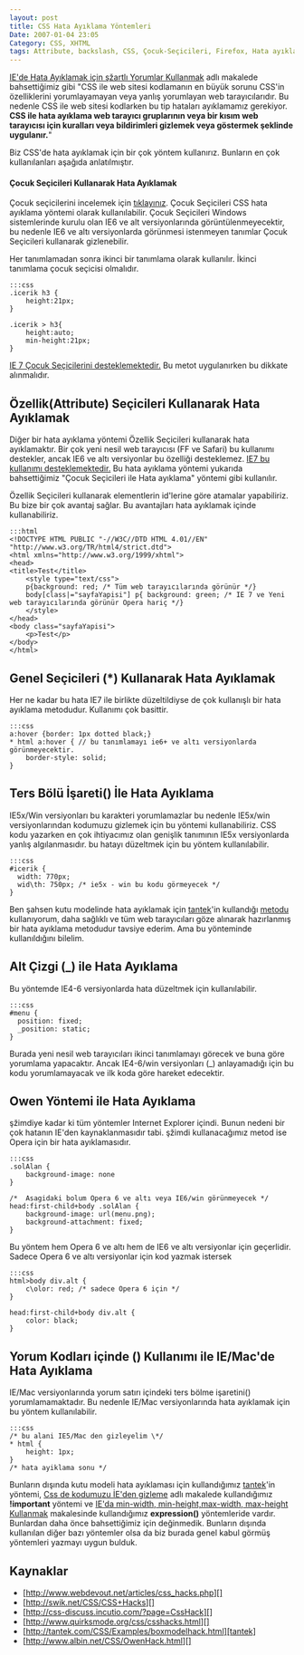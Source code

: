 ```yaml
---
layout: post
title: CSS Hata Ayıklama Yöntemleri
Date: 2007-01-04 23:05
Category: CSS, XHTML
tags: Attribute, backslash, CSS, Çocuk-Seçicileri, Firefox, Hata ayıklama, ie-fix, ie-hata, ie6, ie7, important, Opera, owen, XHTML
---
```


[IE'de Hata Ayıklamak için şžartlı Yorumlar Kullanmak][] adlı makalede
bahsettiğimiz gibi "CSS ile web sitesi kodlamanın en büyük sorunu CSS'in
özelliklerini yorumlayamayan veya yanlış yorumlayan web tarayıcılarıdır.
Bu nedenle CSS ile web sitesi kodlarken bu tip hataları ayıklamamız
gerekiyor. **CSS ile hata ayıklama web tarayıcı gruplarının veya bir
kısım web tarayıcısı için kuralları veya bildirimleri gizlemek veya
göstermek şeklinde uygulanır.**"

Biz CSS'de hata ayıklamak için bir çok yöntem kullanırız. Bunların en
çok kullanılanları aşağıda anlatılmıştır.

#### Çocuk Seçicileri Kullanarak Hata Ayıklamak

Çocuk seçicilerini incelemek için [tıklayınız][]. Çocuk Seçicileri CSS
hata ayıklama yöntemi olarak kullanılabilir. Çocuk Seçicileri Windows
sistemlerinde kurulu olan IE6 ve alt versiyonlarında
görüntülenmeyecektir, bu nedenle IE6 ve altı versiyonlarda görünmesi
istenmeyen tanımlar Çocuk Seçicileri kullanarak gizlenebilir.

Her tanımlamadan sonra ikinci bir tanımlama olarak kullanılır. İkinci
tanımlama çocuk seçicisi olmalıdır.

	:::css
	.icerik h3 {
		height:21px;
	}

	.icerik > h3{
		height:auto;
		min-height:21px;
	}

[IE 7 Çocuk Seçicilerini desteklemektedir.][] Bu metot uygulanırken bu
dikkate alınmalıdır.

## Özellik(Attribute) Seçicileri Kullanarak Hata Ayıklamak

Diğer bir hata ayıklama yöntemi Özellik Seçicileri kullanarak hata
ayıklamaktır. Bir çok yeni nesil web tarayıcısı (FF ve Safari) bu
kullanımı destekler, ancak IE6 ve altı versiyonlar bu özelliği
desteklemez. [IE7 bu kullanımı desteklemektedir.][IE 7 Çocuk Seçicilerini desteklemektedir.] Bu hata ayıklama yöntemi yukarıda
bahsettiğimiz "Çocuk Seçicileri ile Hata ayıklama" yöntemi gibi
kullanılır.

Özellik Seçicileri kullanarak elementlerin id'lerine göre atamalar
yapabiliriz. Bu bize bir çok avantaj sağlar. Bu avantajları hata
ayıklamak içinde kullanabiliriz.

	:::html
	<!DOCTYPE HTML PUBLIC "-//W3C//DTD HTML 4.01//EN" "http://www.w3.org/TR/html4/strict.dtd">
	<html xmlns="http://www.w3.org/1999/xhtml">
	<head>
	<title>Test</title>
		<style type="text/css">
	    p{background: red; /* Tüm web tarayıcılarında görünür */}
	    body[class|="sayfaYapisi"] p{ background: green; /* IE 7 ve Yeni web tarayıcılarında görünür Opera hariç */}
	    </style>
	</head>
	<body class="sayfaYapisi">
		<p>Test</p>
	</body>
	</html>

## Genel Seçicileri (*) Kullanarak Hata Ayıklamak

Her ne kadar bu hata IE7 ile birlikte düzeltildiyse de çok kullanışlı
bir hata ayıklama metodudur. Kullanımı çok basittir.

	:::css
	a:hover {border: 1px dotted black;}
	* html a:hover { // bu tanımlamayı ie6+ ve altı versiyonlarda görünmeyecektir.
		border-style: solid;
	}

## Ters Bölü İşareti() İle Hata Ayıklama

IE5x/Win versiyonları bu karakteri yorumlamazlar bu nedenle IE5x/win
versiyonlarından kodumuzu gizlemek için bu yöntemi kullanabiliriz. CSS
kodu yazarken en çok ihtiyacımız olan genişlik tanımının IE5x
versiyonlarda yanlış algılanmasıdır. bu hatayı düzeltmek için bu yöntem
kullanılabilir.

	:::css
	#icerik {
	  width: 770px;
	  wid\th: 750px; /* ie5x - win bu kodu görmeyecek */
	}

Ben şahsen kutu modelinde hata ayıklamak için [tantek][]'in kullandığı
[metodu][] kullanıyorum, daha sağlıklı ve tüm web tarayıcıları göze
alınarak hazırlanmış bir hata ayıklama metodudur tavsiye ederim. Ama bu
yönteminde kullanıldığını bilelim.

## Alt Çizgi (_) ile Hata Ayıklama

Bu yöntemde IE4-6 versiyonlarda hata düzeltmek için kullanılabilir.

	:::css
	#menu {
	  position: fixed;
	  _position: static;
	}

Burada yeni nesil web tarayıcıları ikinci tanımlamayı görecek ve buna
göre yorumlama yapacaktır. Ancak IE4-6/win versiyonları (_)
anlayamadığı için bu kodu yorumlamayacak ve ilk koda göre hareket
edecektir.

## Owen Yöntemi ile Hata Ayıklama

şžimdiye kadar ki tüm yöntemler Internet Explorer içindi. Bunun nedeni
bir çok hatanın IE'den kaynaklanmasıdır tabi. şžimdi kullanacağımız
metod ise Opera için bir hata ayıklamasıdır.

	:::css
	.solAlan {
		background-image: none
	}

	/*  Asagidaki bolum Opera 6 ve altı veya IE6/win görünmeyecek */
	head:first-child+body .solAlan {
		background-image: url(menu.png);
		background-attachment: fixed;
	}

Bu yöntem hem Opera 6 ve altı hem de IE6 ve altı versiyonlar için
geçerlidir. Sadece Opera 6 ve altı versiyonlar için kod yazmak istersek

	:::css
	html>body div.alt {
		c\olor: red; /* sadece Opera 6 için */
	}

	head:first-child+body div.alt {
		color: black;
	}

## Yorum Kodları içinde () Kullanımı ile IE/Mac'de Hata Ayıklama

IE/Mac versiyonlarında yorum satırı içindeki ters bölme işaretini()
yorumlamamaktadır. Bu nedenle IE/Mac versiyonlarında hata ayıklamak için
bu yöntem kullanılabilir.

	:::css
	/* bu alani IE5/Mac den gizleyelim \*/
	* html {
		height: 1px;
	}
	/* hata ayiklama sonu */

Bunların dışında kutu modeli hata ayıklaması için kullandığımız
[tantek][1]'in yöntemi, [Css de kodumuzu İE'den gizleme][] adlı makalede
kullandığımız **!important** yöntemi ve [IE'da min-width, min-height,max-width, max-height Kullanmak][] makalesinde kullandığımız
**expression()** yöntemleride vardır. Bunlardan daha önce bahsettiğimiz
için değinmedik. Bunların dışında kullanılan diğer bazı yöntemler olsa
da biz burada genel kabul görmüş yöntemleri yazmayı uygun bulduk.

## Kaynaklar

-   [http://www.webdevout.net/articles/css_hacks.php][]
-   [http://swik.net/CSS/CSS+Hacks][]
-   [http://css-discuss.incutio.com/?page=CssHack][]
-   [http://www.quirksmode.org/css/csshacks.html][]
-   [http://tantek.com/CSS/Examples/boxmodelhack.html][tantek]
-   [http://www.albin.net/CSS/OwenHack.html][]

  [IE'de Hata Ayıklamak için şžartlı Yorumlar Kullanmak]: http://www.fatihhayrioglu.com/iede-hata-ayiklamak-icin-sartli-yorumlar-kullanmak/
    "IE'de Hata Ayıklamak için şartlı Yorumlar Kullanmak"
  [tıklayınız]: http://www.fatihhayrioglu.com/xhtml-sayfa-yapisi-ve-css-kullanimi/
  [IE 7 Çocuk Seçicilerini desteklemektedir.]: http://www.fatihhayrioglu.com/internet-explorer-7-ve-css/
  [tantek]: http://tantek.com/CSS/Examples/boxmodelhack.html
  [metodu]: http://www.fatihhayrioglu.com/kutu-modeli-sorunlari-ve-cozumleri/
  [1]: http://www.fatihhayrioglu.com/?p=13
  [Css de kodumuzu İE'den gizleme]: http://www.fatihhayrioglu.com/?p=31
  [IE'da min-width, min-height,max-width, max-height Kullanmak]: http://www.fatihhayrioglu.com/?p=182
  [http://www.webdevout.net/articles/css_hacks.php]: http://www.webdevout.net/articles/css_hacks.php
  [http://swik.net/CSS/CSS+Hacks]: http://swik.net/CSS/CSS+Hacks
  [http://css-discuss.incutio.com/?page=CssHack]: http://css-discuss.incutio.com/?page=CssHack
  [http://www.quirksmode.org/css/csshacks.html]: http://www.quirksmode.org/css/csshacks.html
  [http://www.albin.net/CSS/OwenHack.html]: http://www.albin.net/CSS/OwenHack.html
